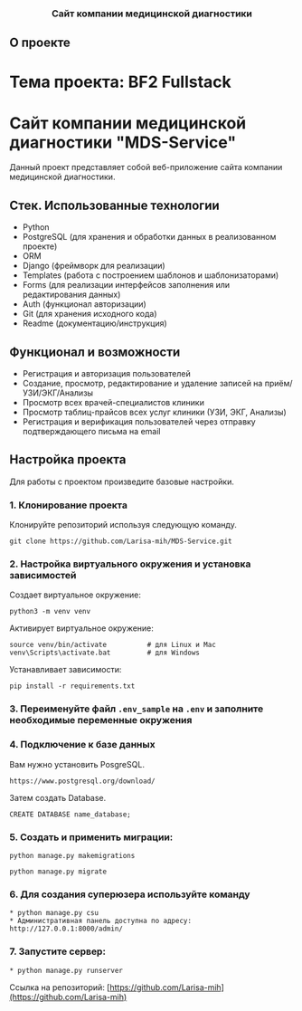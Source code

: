 <h3 align="center">Сайт компании медицинской диагностики</h3>


## О проекте

# Тема проекта: BF2 Fullstack

# Сайт компании медицинской диагностики "MDS-Service"

Данный проект представляет собой веб-приложение сайта компании медицинской диагностики.

## Стек. Использованные технологии

- Python
- PostgreSQL (для хранения и обработки данных в реализованном проекте)
- ORM
- Django (фреймворк для реализации)
- Templates (работа с построением шаблонов и шаблонизаторами)
- Forms (для реализации интерфейсов заполнения или редактирования данных)
- Auth (функционал авторизации)
- Git (для хранения исходного кода)
- Readme (документацию/инструкция)

## Функционал и возможности

- Регистрация и авторизация пользователей
- Создание, просмотр, редактирование и удаление записей на приём/УЗИ/ЭКГ/Анализы
- Просмотр всех врачей-специалистов клиники
- Просмотр таблиц-прайсов всех услуг клиники (УЗИ, ЭКГ, Анализы)
- Регистрация и верификация пользователей через отправку подтверждающего письма на email

## Настройка проекта

Для работы с проектом произведите базовые настройки.

### 1. Клонирование проекта

Клонируйте репозиторий используя следующую команду.
  ```
  git clone https://github.com/Larisa-mih/MDS-Service.git
  ```

### 2. Настройка виртуального окружения и установка зависимостей

Создает виртуальное окружение:
```text
python3 -m venv venv
```

Активирует виртуальное окружение:
```text
source venv/bin/activate          # для Linux и Mac
venv\Scripts\activate.bat         # для Windows
```

Устанавливает зависимости:
```text
pip install -r requirements.txt
```

### 3. Переименуйте файл `.env_sample` на `.env` и заполните необходимые переменные окружения

### 4. Подключение к базе данных
Вам нужно установить PosgreSQL. 
```
https://www.postgresql.org/download/
```

Затем создать Database.
```
CREATE DATABASE name_database;
```

### 5. Создать и применить миграции:
```
python manage.py makemigrations
```
```
python manage.py migrate
```

### 6. Для создания суперюзера используйте команду
    * python manage.py csu
    * Административная панель доступна по адресу: http://127.0.0.1:8000/admin/

   
### 7. Запустите сервер:
    * python manage.py runserver


Ссылка на репозиторий: [https://github.com/Larisa-mih](https://github.com/Larisa-mih)